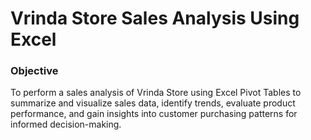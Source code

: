 <h1> Vrinda Store Sales Analysis Using Excel </h1>
<h3> Objective </h3>
<p>To perform a sales analysis of Vrinda Store using Excel Pivot Tables to summarize and visualize sales data, identify trends, evaluate product performance, and gain insights into customer purchasing patterns for informed decision-making.</p>
